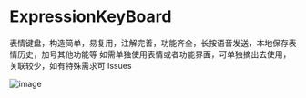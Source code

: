 # ExpressionKeyBoard
表情键盘，构造简单，易复用，注解完善，功能齐全，长按语音发送，本地保存表情历史，加号其他功能等
如需单独使用表情或者功能界面，可单独摘出去使用，关联较少，如有特殊需求可 Issues 

![image](https://github.com/wangwenbo0455/ExpressionKeyBoard/blob/master/KeyBoard.gif)
